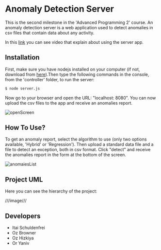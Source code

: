 # Anomaly Detection Server

This is the second milestone in the 'Advanced Programming 2' course. An anomaly detection server is a web application used to detect anomalies in csv files that contain data about any activity.

In this [link](youtube) you can see video that explain about using the server app. 

## Installation

First, make sure you have nodejs installed on your computer (if not, download from [here](https://nodejs.org/en/)).Then type the following commands in the console, from the 'controller' folder, to run the server:
```bash
$ node server.js
```

Now go to your browser and open the URL: "localhost: 8080". You can now upload the csv files to the app and receive an anomalies report.

![openScreen](https://github.com/oryaniv5/Anomaly_Detection_Server_Webapp/blob/main/readme%20images/anomaly%20detection%20server%20open%20screen.jpg)

## How To Use?

To get an anomaly report, select the algorithm to use (only two options available, 'Hybrid' or 'Regression'). Then upload a standard data file and a file to detect an exception, both in csv format. Click "detect" and receive the anomalies report in the form at the bottom of the screen.

![anomaiesList](https://github.com/oryaniv5/Anomaly_Detection_Server_Webapp/blob/main/readme%20images/anomalies%20list.jpg)

## Project UML

Here you can see the hierarchy of the project:

///image///

## Developers
* Itai Schuldenfrei
* Oz Browner
* Oz Hizkiya
* Or Yaniv
